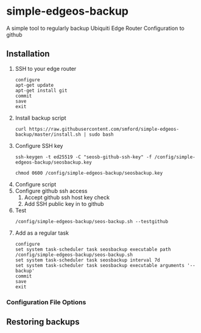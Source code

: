 # simple-edgeos-backup

A simple tool to regularly backup Ubiquiti Edge Router Configuration to github

## Installation

1. SSH to your edge router
    ```
    configure
    apt-get update
    apt-get install git
    commit
    save
    exit
    ```
1. Install backup script
    ```
    curl https://raw.githubusercontent.com/smford/simple-edgeos-backup/master/install.sh | sudo bash
    ```
1. Configure SSH key
    ```
    ssh-keygen -t ed25519 -C "seosb-github-ssh-key" -f /config/simple-edgeos-backup/seosbackup.key
    ```
    ```
    chmod 0600 /config/simple-edgeos-backup/seosbackup.key
    ```
1. Configure script
1. Configure github ssh access
   1. Accept github ssh host key check
   1. Add SSH public key in to github
1. Test
    ```
    /config/simple-edgeos-backup/seos-backup.sh --testgithub
    ```
1. Add as a regular task
    ```
    configure
    set system task-scheduler task seosbackup executable path /config/simple-edgeos-backup/seos-backup.sh
    set system task-scheduler task seosbackup interval 7d
    set system task-scheduler task seosbackup executable arguments '--backup'
    commit
    save
    exit
    ```

### Configuration File Options

## Restoring backups
